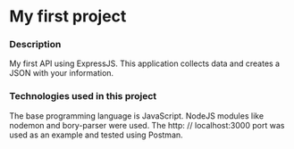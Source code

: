 # My first project

### Description

My first API using ExpressJS. This application collects data and creates a JSON with your information.

### Technologies used in this project

The base programming language is JavaScript. NodeJS modules like nodemon and bory-parser were used. The http: // localhost:3000 port was used as an example and tested using Postman.
